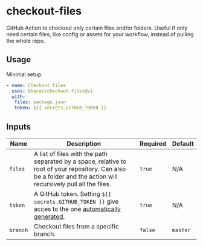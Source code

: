 # checkout-files
GitHub Action to checkout only certain files and/or folders.
Useful if only need certain files, like config or
assets for your workflow, instead of pulling the whole repo.

## Usage

Minimal setup.

```yaml
- name: Checkout files
  uses: Bhacaz/checkout-files@v1
  with:
   files: package.json
   token: ${{ secrets.GITHUB_TOKEN }}
```

## Inputs

|Name|Description|Required|Default|
|---|---|---|---|
|`files`|A list of files with the path separated by a space, relative to root of your repository. Can also be a folder and the action will recursively pull all the files.|`true`|N/A|
|`token`|A GitHub token. Setting `${{ secrets.GITHUB_TOKEN }}` give acces to the one [automatically generated](https://docs.github.com/en/actions/security-guides/automatic-token-authentication). |`true`|N/A|
|`branch`|Checkout files from a specific branch.|`false`|`master`|
